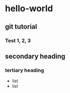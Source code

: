 # hello-world
## git tutorial
### Test 1, 2, 3

## secondary heading
### tertiary heading

* list
* list
